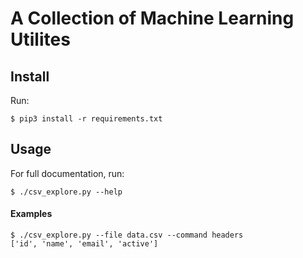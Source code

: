 # A Collection of Machine Learning Utilites

## Install
Run:
```
$ pip3 install -r requirements.txt
```

## Usage
For full documentation, run:
```
$ ./csv_explore.py --help
```
#### Examples
```
$ ./csv_explore.py --file data.csv --command headers
['id', 'name', 'email', 'active']
```
